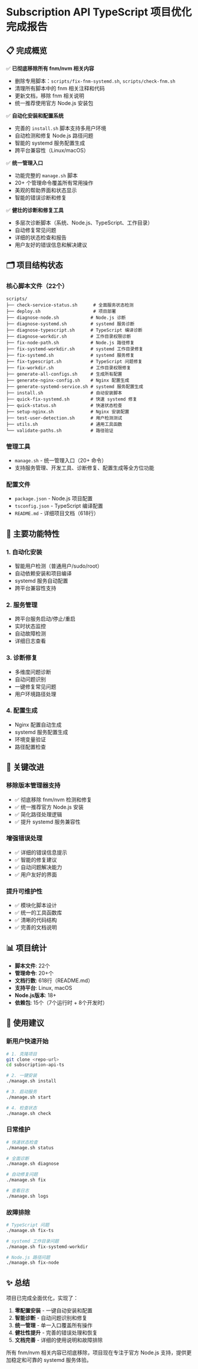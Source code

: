 # Subscription API TypeScript 项目优化完成报告

## 📋 完成概览

✅ **已彻底移除所有 fnm/nvm 相关内容**
- 删除专用脚本：`scripts/fix-fnm-systemd.sh`, `scripts/check-fnm.sh`
- 清理所有脚本中的 fnm 相关注释和代码
- 更新文档，移除 fnm 相关说明
- 统一推荐使用官方 Node.js 安装包

✅ **自动化安装和配置系统**
- 完善的 `install.sh` 脚本支持多用户环境
- 自动检测和修复 Node.js 路径问题
- 智能的 systemd 服务配置生成
- 跨平台兼容性（Linux/macOS）

✅ **统一管理入口**
- 功能完整的 `manage.sh` 脚本
- 20+ 个管理命令覆盖所有常用操作
- 美观的帮助界面和状态显示
- 智能的错误诊断和修复

✅ **健壮的诊断和修复工具**
- 多层次诊断脚本（系统、Node.js、TypeScript、工作目录）
- 自动修复常见问题
- 详细的状态检查和报告
- 用户友好的错误信息和解决建议

## 🗂️ 项目结构状态

### 核心脚本文件（22个）
```
scripts/
├── check-service-status.sh      # 全面服务状态检测
├── deploy.sh                    # 项目部署
├── diagnose-node.sh            # Node.js 诊断
├── diagnose-systemd.sh         # systemd 服务诊断
├── diagnose-typescript.sh      # TypeScript 编译诊断
├── diagnose-workdir.sh         # 工作目录权限诊断
├── fix-node-path.sh            # Node.js 路径修复
├── fix-systemd-workdir.sh      # systemd 工作目录修复
├── fix-systemd.sh              # systemd 服务修复
├── fix-typescript.sh           # TypeScript 问题修复
├── fix-workdir.sh              # 工作目录权限修复
├── generate-all-configs.sh     # 生成所有配置
├── generate-nginx-config.sh    # Nginx 配置生成
├── generate-systemd-service.sh # systemd 服务配置生成
├── install.sh                  # 自动安装脚本
├── quick-fix-systemd.sh        # 快速 systemd 修复
├── quick-status.sh             # 快速状态检查
├── setup-nginx.sh              # Nginx 安装配置
├── test-user-detection.sh      # 用户检测测试
├── utils.sh                    # 通用工具函数
└── validate-paths.sh           # 路径验证
```

### 管理工具
- `manage.sh` - 统一管理入口（20+ 命令）
- 支持服务管理、开发工具、诊断修复、配置生成等全方位功能

### 配置文件
- `package.json` - Node.js 项目配置
- `tsconfig.json` - TypeScript 编译配置
- `README.md` - 详细项目文档（618行）

## 🔧 主要功能特性

### 1. 自动化安装
- 智能用户检测（普通用户/sudo/root）
- 自动依赖安装和项目编译
- systemd 服务自动配置
- 跨平台兼容性支持

### 2. 服务管理
- 跨平台服务启动/停止/重启
- 实时状态监控
- 自动故障检测
- 详细日志查看

### 3. 诊断修复
- 多维度问题诊断
- 自动问题识别
- 一键修复常见问题
- 用户环境路径处理

### 4. 配置生成
- Nginx 配置自动生成
- systemd 服务配置生成
- 环境变量验证
- 路径配置检查

## 🎯 关键改进

### 移除版本管理器支持
- ✅ 彻底移除 fnm/nvm 检测和修复
- ✅ 统一推荐官方 Node.js 安装
- ✅ 简化路径处理逻辑
- ✅ 提升 systemd 服务兼容性

### 增强错误处理
- ✅ 详细的错误信息提示
- ✅ 智能的修复建议
- ✅ 自动问题解决能力
- ✅ 用户友好的界面

### 提升可维护性
- ✅ 模块化脚本设计
- ✅ 统一的工具函数库
- ✅ 清晰的代码结构
- ✅ 完善的文档说明

## 📊 项目统计

- **脚本文件**: 22个
- **管理命令**: 20+个
- **文档行数**: 618行（README.md）
- **支持平台**: Linux, macOS
- **Node.js版本**: 18+
- **依赖包**: 15个（7个运行时 + 8个开发时）

## 🚀 使用建议

### 新用户快速开始
```bash
# 1. 克隆项目
git clone <repo-url>
cd subscription-api-ts

# 2. 一键安装
./manage.sh install

# 3. 启动服务
./manage.sh start

# 4. 检查状态
./manage.sh check
```

### 日常维护
```bash
# 快速状态检查
./manage.sh status

# 全面诊断
./manage.sh diagnose

# 自动修复问题
./manage.sh fix

# 查看日志
./manage.sh logs
```

### 故障排除
```bash
# TypeScript 问题
./manage.sh fix-ts

# systemd 工作目录问题
./manage.sh fix-systemd-workdir

# Node.js 路径问题
./manage.sh fix-node
```

## ✨ 总结

项目已完成全面优化，实现了：

1. **零配置安装** - 一键自动安装和配置
2. **智能诊断** - 自动问题识别和修复
3. **统一管理** - 单一入口覆盖所有操作
4. **健壮性提升** - 完善的错误处理和恢复
5. **文档完善** - 详细的使用说明和故障排除

所有 fnm/nvm 相关内容已彻底移除，项目现在专注于官方 Node.js 支持，提供更加稳定和可靠的 systemd 服务体验。
